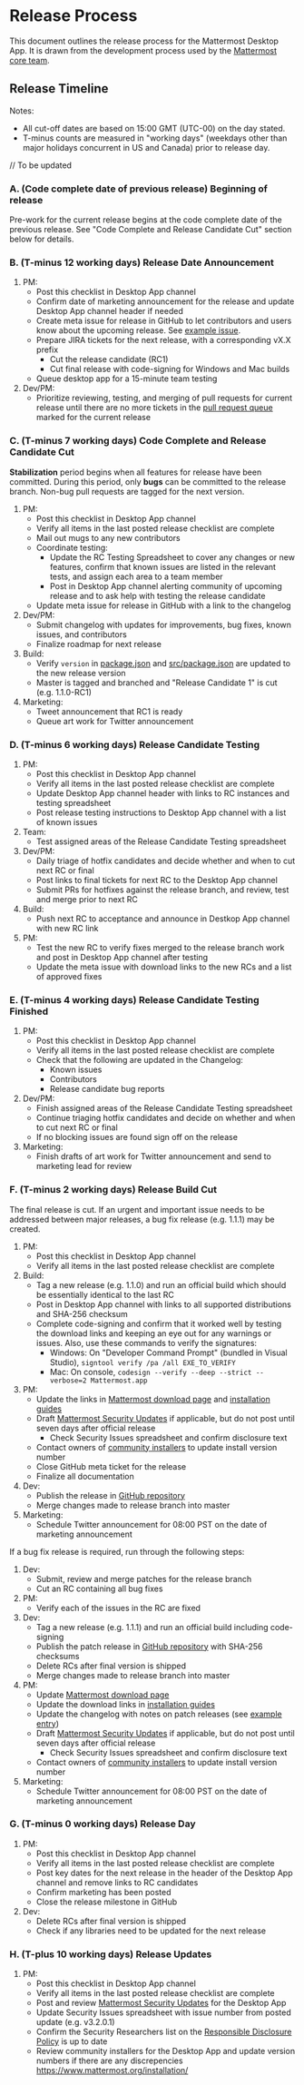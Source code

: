 # Release Process

This document outlines the release process for the Mattermost Desktop App. It is drawn from the development process used by the [Mattermost core team](https://docs.mattermost.com/process/release-process.html).

## Release Timeline

Notes:
- All cut-off dates are based on 15:00 GMT (UTC-00) on the day stated. 
- T-minus counts are measured in "working days" (weekdays other than major holidays concurrent in US and Canada) prior to release day.

// To be updated

### A. (Code complete date of previous release) Beginning of release

Pre-work for the current release begins at the code complete date of the previous release. See "Code Complete and Release Candidate Cut" section below for details.

### B. (T-minus 12 working days) Release Date Announcement

1. PM:
    - Post this checklist in Desktop App channel
    - Confirm date of marketing announcement for the release and update Desktop App channel header if needed
    - Create meta issue for release in GitHub to let contributors and users know about the upcoming release. See [example issue](https://github.com/mattermost/desktop/issues/271).
    - Prepare JIRA tickets for the next release, with a corresponding vX.X prefix
        - Cut the release candidate (RC1)
        - Cut final release with code-signing for Windows and Mac builds
    - Queue desktop app for a 15-minute team testing
2. Dev/PM:
    - Prioritize reviewing, testing, and merging of pull requests for current release until there are no more tickets in the [pull request queue](https://github.com/mattermost/desktop/pulls) marked for the current release

### C. (T-minus 7 working days) Code Complete and Release Candidate Cut

**Stabilization** period begins when all features for release have been committed. During this period, only **bugs** can be committed to the release branch. Non-bug pull requests are tagged for the next version.

1. PM:
    - Post this checklist in Desktop App channel
    - Verify all items in the last posted release checklist are complete
    - Mail out mugs to any new contributors
    - Coordinate testing:  
        - Update the RC Testing Spreadsheet to cover any changes or new features, confirm that known issues are listed in the relevant tests, and assign each area to a team member
        - Post in Desktop App channel alerting community of upcoming release and to ask help with testing the release candidate
    - Update meta issue for release in GitHub with a link to the changelog
2. Dev/PM:
    - Submit changelog with updates for improvements, bug fixes, known issues, and contributors
    - Finalize roadmap for next release
3. Build:
    - Verify `version` in [package.json](https://github.com/mattermost/desktop/blob/master/package.json) and [src/package.json](https://github.com/mattermost/desktop/blob/master/src/package.json) are updated to the new release version
    - Master is tagged and branched and "Release Candidate 1" is cut (e.g. 1.1.0-RC1)
4. Marketing:
    - Tweet announcement that RC1 is ready
    - Queue art work for Twitter announcement

### D. (T-minus 6 working days) Release Candidate Testing

1. PM:
    - Post this checklist in Desktop App channel
    - Verify all items in the last posted release checklist are complete
    - Update Desktop App channel header with links to RC instances and testing spreadsheet
    - Post release testing instructions to Desktop App channel with a list of known issues
2. Team:
    - Test assigned areas of the Release Candidate Testing spreadsheet
3. Dev/PM:
    - Daily triage of hotfix candidates and decide whether and when to cut next RC or final
    - Post links to final tickets for next RC to the Desktop App channel
    - Submit PRs for hotfixes against the release branch, and review, test and merge prior to next RC
4. Build:
    - Push next RC to acceptance and announce in Destkop App channel with new RC link
5. PM:
    - Test the new RC to verify fixes merged to the release branch work and post in Desktop App channel after testing
    - Update the meta issue with download links to the new RCs and a list of approved fixes

### E. (T-minus 4 working days) Release Candidate Testing Finished

1. PM:
    - Post this checklist in Desktop App channel
    - Verify all items in the last posted release checklist are complete
    - Check that the following are updated in the Changelog:
        - Known issues
        - Contributors
        - Release candidate bug reports
2. Dev/PM:
    - Finish assigned areas of the Release Candidate Testing spreadsheet
    - Continue triaging hotfix candidates and decide on whether and when to cut next RC or final
    - If no blocking issues are found sign off on the release
3. Marketing:
    - Finish drafts of art work for Twitter announcement and send to marketing lead for review

### F. (T-minus 2 working days) Release Build Cut

The final release is cut. If an urgent and important issue needs to be addressed between major releases, a bug fix release (e.g. 1.1.1) may be created.

1. PM:
    - Post this checklist in Desktop App channel
    - Verify all items in the last posted release checklist are complete
2. Build:
    - Tag a new release (e.g. 1.1.0) and run an official build which should be essentially identical to the last RC
    - Post in Desktop App channel with links to all supported distributions and SHA-256 checksum
    - Complete code-signing and confirm that it worked well by testing the download links and keeping an eye out for any warnings or issues. Also, use these commands to verify the signatures:
      - Windows: On "Developer Command Prompt" (bundled in Visual Studio),
      `signtool verify /pa /all EXE_TO_VERIFY`
      - Mac: On console,
      `codesign --verify --deep --strict --verbose=2 Mattermost.app`
3. PM:
    - Update the links in [Mattermost download page](https://www.mattermost.org/download/) and [installation guides](https://docs.mattermost.com/install/desktop.html)
    - Draft [Mattermost Security Updates](http://about.mattermost.com/security-updates/) if applicable, but do not post until seven days after official release
        - Check Security Issues spreadsheet and confirm disclosure text
    - Contact owners of [community installers](http://www.mattermost.org/installation/) to update install version number
    - Close GitHub meta ticket for the release
    - Finalize all documentation
4. Dev:
    - Publish the release in [GitHub repository](https://github.com/mattermost/desktop/releases)
    - Merge changes made to release branch into master
5. Marketing:
    - Schedule Twitter announcement for 08:00 PST on the date of marketing announcement

If a bug fix release is required, run through the following steps:

1. Dev:
    - Submit, review and merge patches for the release branch
    - Cut an RC containing all bug fixes
2. PM:
    - Verify each of the issues in the RC are fixed  
3. Dev:  
    - Tag a new release (e.g. 1.1.1) and run an official build including code-signing
    - Publish the patch release in [GitHub repository](https://github.com/mattermost/desktop/releases) with SHA-256 checksums
    - Delete RCs after final version is shipped
    - Merge changes made to release branch into master
4. PM:  
    - Update [Mattermost download page](https://mattermost.org/download)
    - Update the download links in [installation guides](https://docs.mattermost.com/install/desktop.html)
    - Update the changelog with notes on patch releases (see [example entry](https://docs.mattermost.com/help/apps/desktop-changelog.html#release-v3-4-1))  
    - Draft [Mattermost Security Updates](http://about.mattermost.com/security-updates/) if applicable, but do not post until seven days after official release
        - Check Security Issues spreadsheet and confirm disclosure text
    - Contact owners of [community installers](http://www.mattermost.org/installation/) to update install version number
5. Marketing:
    - Schedule Twitter announcement for 08:00 PST on the date of marketing announcement

### G. (T-minus 0 working days) Release Day

1. PM:
    - Post this checklist in Desktop App channel
    - Verify all items in the last posted release checklist are complete
    - Post key dates for the next release in the header of the Desktop App channel and remove links to RC candidates
    - Confirm marketing has been posted
    - Close the release milestone in GitHub
2. Dev:
    - Delete RCs after final version is shipped    
    - Check if any libraries need to be updated for the next release

### H. (T-plus 10 working days) Release Updates

1. PM:
    - Post this checklist in Desktop App channel
    - Verify all items in the last posted release checklist are complete
    - Post and review [Mattermost Security Updates](https://about.mattermost.com/security-updates/) for the Desktop App
    - Update Security Issues spreadsheet with issue number from posted update (e.g. v3.2.0.1)
    - Confirm the Security Researchers list on the [Responsible Disclosure Policy](https://www.mattermost.org/responsible-disclosure-policy/) is up to date
    - Review community installers for the Desktop App and update version numbers if there are any discrepencies https://www.mattermost.org/installation/

